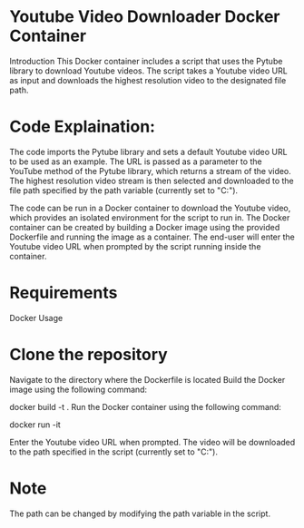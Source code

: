 # Youtube Video Downloader Docker Container
Introduction
This Docker container includes a script that uses the Pytube library to download Youtube videos. The script takes a Youtube video URL as input and downloads the highest resolution video to the designated file path.

# Code Explaination:

The code imports the Pytube library and sets a default Youtube video URL to be used as an example. The URL is passed as a parameter to the YouTube method of the Pytube library, which returns a stream of the video. The highest resolution video stream is then selected and downloaded to the file path specified by the path variable (currently set to "C:").

The code can be run in a Docker container to download the Youtube video, which provides an isolated environment for the script to run in. The Docker container can be created by building a Docker image using the provided Dockerfile and running the image as a container. The end-user will enter the Youtube video URL when prompted by the script running inside the container.

# Requirements
Docker
Usage
# Clone the repository
Navigate to the directory where the Dockerfile is located
Build the Docker image using the following command:

docker build -t <image-name> .
Run the Docker container using the following command:

docker run -it <image-name>

Enter the Youtube video URL when prompted.
The video will be downloaded to the path specified in the script (currently set to "C:").

# Note
The path can be changed by modifying the path variable in the script.
